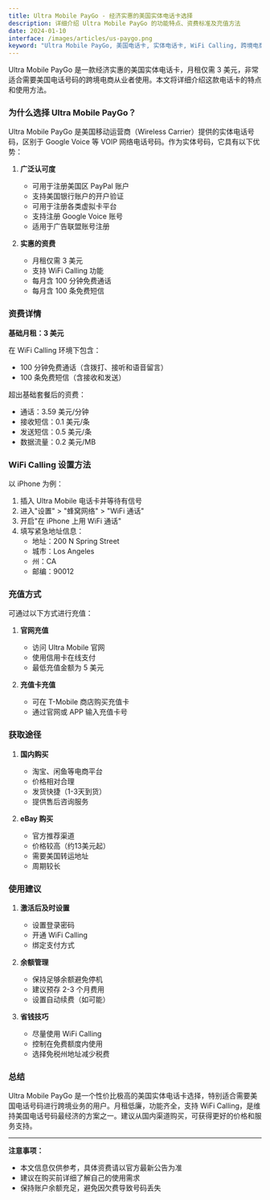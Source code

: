 ```yaml
---
title: Ultra Mobile PayGo - 经济实惠的美国实体电话卡选择
description: 详细介绍 Ultra Mobile PayGo 的功能特点、资费标准及充值方法
date: 2024-01-10
interface: /images/articles/us-paygo.png
keyword: "Ultra Mobile PayGo, 美国电话卡, 实体电话卡, WiFi Calling, 跨境电商, 月租电话卡, 美国手机号, T-Mobile"
---
```


Ultra Mobile PayGo 是一款经济实惠的美国实体电话卡，月租仅需 3 美元，非常适合需要美国电话号码的跨境电商从业者使用。本文将详细介绍这款电话卡的特点和使用方法。

### 为什么选择 Ultra Mobile PayGo？

Ultra Mobile PayGo 是美国移动运营商（Wireless Carrier）提供的实体电话号码，区别于 Google Voice 等 VOIP 网络电话号码。作为实体号码，它具有以下优势：

1. **广泛认可度**
   - 可用于注册美国区 PayPal 账户
   - 支持美国银行账户的开户验证
   - 可用于注册各类虚拟卡平台
   - 支持注册 Google Voice 账号
   - 适用于广告联盟账号注册

2. **实惠的资费**
   - 月租仅需 3 美元
   - 支持 WiFi Calling 功能
   - 每月含 100 分钟免费通话
   - 每月含 100 条免费短信

### 资费详情

**基础月租：3 美元**

在 WiFi Calling 环境下包含：
- 100 分钟免费通话（含拨打、接听和语音留言）
- 100 条免费短信（含接收和发送）

超出基础套餐后的资费：
- 通话：3.59 美元/分钟
- 接收短信：0.1 美元/条
- 发送短信：0.5 美元/条
- 数据流量：0.2 美元/MB

### WiFi Calling 设置方法

以 iPhone 为例：

1. 插入 Ultra Mobile 电话卡并等待有信号
2. 进入"设置" > "蜂窝网络" > "WiFi 通话"
3. 开启"在 iPhone 上用 WiFi 通话"
4. 填写紧急地址信息：
   - 地址：200 N Spring Street
   - 城市：Los Angeles
   - 州：CA
   - 邮编：90012

### 充值方式

可通过以下方式进行充值：

1. **官网充值**
   - 访问 Ultra Mobile 官网
   - 使用信用卡在线支付
   - 最低充值金额为 5 美元

2. **充值卡充值**
   - 可在 T-Mobile 商店购买充值卡
   - 通过官网或 APP 输入充值卡号

### 获取途径

1. **国内购买**
   - 淘宝、闲鱼等电商平台
   - 价格相对合理
   - 发货快捷（1-3天到货）
   - 提供售后咨询服务

2. **eBay 购买**
   - 官方推荐渠道
   - 价格较高（约13美元起）
   - 需要美国转运地址
   - 周期较长

### 使用建议

1. **激活后及时设置**
   - 设置登录密码
   - 开通 WiFi Calling
   - 绑定支付方式

2. **余额管理**
   - 保持足够余额避免停机
   - 建议预存 2-3 个月费用
   - 设置自动续费（如可能）

3. **省钱技巧**
   - 尽量使用 WiFi Calling
   - 控制在免费额度内使用
   - 选择免税州地址减少税费

### 总结

Ultra Mobile PayGo 是一个性价比极高的美国实体电话卡选择，特别适合需要美国电话号码进行跨境业务的用户。月租低廉，功能齐全，支持 WiFi Calling，是维持美国电话号码最经济的方案之一。建议从国内渠道购买，可获得更好的价格和服务支持。

---

**注意事项：**
- 本文信息仅供参考，具体资费请以官方最新公告为准
- 建议在购买前详细了解自己的使用需求
- 保持账户余额充足，避免因欠费导致号码丢失 